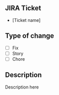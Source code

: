 ## JIRA Ticket

- [Ticket name]

## Type of change

- [ ] Fix
- [ ] Story
- [ ] Chore

## Description

Description here
